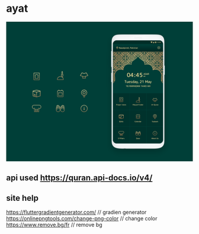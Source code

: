 # ayat
<img src="12.png">

## api used https://quran.api-docs.io/v4/
## site help
https://fluttergradientgenerator.com/ // gradien generator
https://onlinepngtools.com/change-png-color // change color
https://www.remove.bg/fr // remove bg